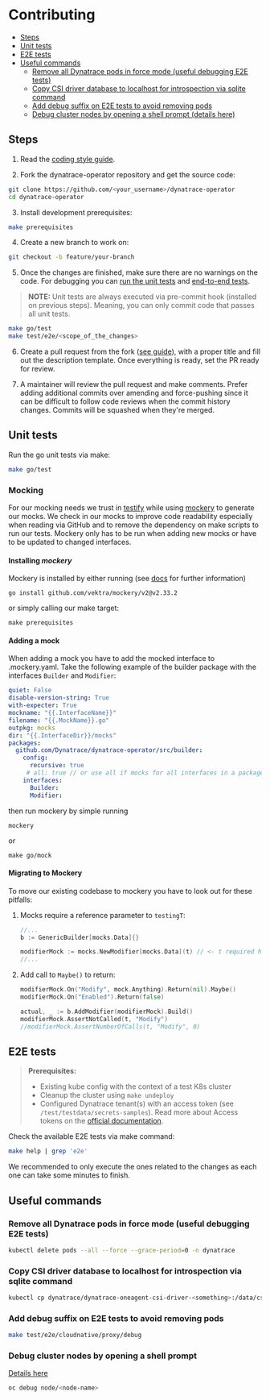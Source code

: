 # Contributing

- [Steps](#steps)
- [Unit tests](#unit-tests)
- [E2E tests](#e2e-tests)
- [Useful commands](#useful-commands)
    - [Remove all Dynatrace pods in force mode (useful debugging E2E tests)](#remove-all-dynatrace-pods-in-force-mode-useful-debugging-e2e-tests)
    - [Copy CSI driver database to localhost for introspection via sqlite command](#copy-csi-driver-database-to-localhost-for-introspection-via-sqlite-command)
    - [Add debug suffix on E2E tests to avoid removing pods](#add-debug-suffix-on-e2e-tests-to-avoid-removing-pods)
    - [Debug cluster nodes by opening a shell prompt (details here)](#debug-cluster-nodes-by-opening-a-shell-prompt)

## Steps

1. Read the [coding style guide](doc/coding-style-guide.md).

2. Fork the dynatrace-operator repository and get the source code:

```sh
git clone https://github.com/<your_username>/dynatrace-operator
cd dynatrace-operator
```

3. Install development prerequisites:

```sh
make prerequisites
```

4. Create a new branch to work on:

```sh
git checkout -b feature/your-branch
```

5. Once the changes are finished, make sure there are no warnings on the code. For debugging you can [run the unit tests](#unit-tests) and [end-to-end tests](#e2e-tests).

> **NOTE:**
> Unit tests are always executed via pre-commit hook (installed on previous steps). Meaning, you can only commit code that passes all unit tests.

```sh
make go/test
make test/e2e/<scope_of_the_changes>
```

6. Create a pull request from the fork ([see guide](https://help.github.com/articles/creating-a-pull-request-from-a-fork/)), with a proper title and fill out the description template. Once everything is ready, set the PR ready for review.

7. A maintainer will review the pull request and make comments. Prefer adding additional commits over amending and force-pushing since it can be difficult to follow code reviews when the commit history changes. Commits will be squashed when they're merged.

## Unit tests

Run the go unit tests via make:

```sh
make go/test
```

### Mocking
For our mocking needs we trust in [testify](https://github.com/stretchr/testify) while using [mockery](https://github.com/vektra/mockery) to generate our mocks.
We check in our mocks to improve code readability especially when reading via GitHub and to remove the dependency on make scripts to run our tests.
Mockery only has to be run when adding new mocks or have to be updated to changed interfaces.

#### Installing _mockery_
Mockery is installed by either running (see [docs](https://vektra.github.io/mockery/latest/installation/#go-install) for further information)
```shell
go install github.com/vektra/mockery/v2@v2.33.2
```
or simply calling our make target:
```shell
make prerequisites
```

#### Adding a mock
When adding a mock you have to add the mocked interface to .mockery.yaml.
Take the following example of the builder package with the interfaces `Builder` and `Modifier`:

```yaml
quiet: False
disable-version-string: True
with-expecter: True
mockname: "{{.InterfaceName}}"
filename: "{{.MockName}}.go"
outpkg: mocks
dir: "{{.InterfaceDir}}/mocks"
packages:
  github.com/Dynatrace/dynatrace-operator/src/builder:
    config:
      recursive: true
     # all: true // or use all if mocks for all interfaces in a package/dir should be created
    interfaces:
      Builder:
      Modifier:
```

then run mockery by simple running

```shell
mockery
```
or

```shell
make go/mock
```

#### Migrating to Mockery
To move our existing codebase to mockery you have to look out for these pitfalls:

1. Mocks require a reference parameter to `testingT`:
   ```go
   //...
   b := GenericBuilder[mocks.Data]{}

   modifierMock := mocks.NewModifier[mocks.Data](t) // <- t required here
   //...
   ```
2. Add call to `Maybe()` to return:
    ```go
    modifierMock.On("Modify", mock.Anything).Return(nil).Maybe()
    modifierMock.On("Enabled").Return(false)

    actual, _ := b.AddModifier(modifierMock).Build()
    modifierMock.AssertNotCalled(t, "Modify")
    //modifierMock.AssertNumberOfCalls(t, "Modify", 0)
   ```

## E2E tests

> **Prerequisites:**
>
> - Existing kube config with the context of a test K8s cluster
> - Cleanup the cluster using `make undeploy`
> - Configured Dynatrace tenant(s) with an access token (see `/test/testdata/secrets-samples`). Read more about Access tokens on the [official documentation](https://www.dynatrace.com/support/help/manage/access-control/access-tokens).

Check the available E2E tests via make command:

```sh
make help | grep 'e2e'
```

We recommended to only execute the ones related to the changes as each one can take some minutes to finish.

## Useful commands

### Remove all Dynatrace pods in force mode (useful debugging E2E tests)

```sh
kubectl delete pods --all --force --grace-period=0 -n dynatrace
```

### Copy CSI driver database to localhost for introspection via sqlite command

```sh
kubectl cp dynatrace/dynatrace-oneagent-csi-driver-<something>:/data/csi.db csi.sqlite
```

### Add debug suffix on E2E tests to avoid removing pods

```sh
make test/e2e/cloudnative/proxy/debug
```

### Debug cluster nodes by opening a shell prompt

[Details here](https://www.psaggu.com/upstream-contribution/2021/05/04/notes.html)

```sh
oc debug node/<node-name>
```
